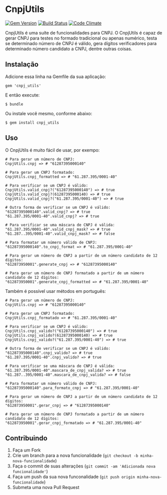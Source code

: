# CnpjUtils
[![Gem Version](https://badge.fury.io/rb/cnpj_utils.png)](http://badge.fury.io/rb/cnpj_utils)
[![Build Status](https://travis-ci.org/jacksonpires/cnpj_utils.svg?branch=master)](https://travis-ci.org/jacksonpires/cnpj_utils)
[![Code Climate](https://codeclimate.com/github/jacksonpires/cnpj_utils.png)](https://codeclimate.com/github/jacksonpires/cnpj_utils)

CnpjUtils é uma suíte de funcionalidades para CNPJ.
O CnpjUtils é capaz de gerar CNPJ para testes no formado tradicional ou apenas numérico, testa se determinado número de CNPJ é válido, gera dígitos verificadores para determinado número candidato a CNPJ, dentre outras coisas.

## Instalação

Adicione essa linha na Gemfile da sua aplicação:

    gem 'cnpj_utils'

E então execute:

    $ bundle

Ou instale você mesmo, conforme abaixo:

    $ gem install cnpj_utils

## Uso

O CnpjUtils é muito fácil de usar, por exempo:

    # Para gerar um número de CNPJ:
    CnpjUtils.cnpj => # "61287395000140"

    # Para gerar um CNPJ formatado:
    CnpjUtils.cnpj_formatted => # "61.287.395/0001-40"

    # Para verificar se um CNPJ é válido:
    CnpjUtils.valid_cnpj?("61287395000140") => # true
    CnpjUtils.valid_cnpj?(61287395000140) => # true
    CnpjUtils.valid_cnpj?("61.287.395/0001-40") => # true

    # Outra forma de verificar se um CNPJ é válido:
    "61287395000140".valid_cnpj? => # true
    "61.287.395/0001-40".valid_cnpj? => # true

    # Para verificar se uma máscara de CNPJ é válida:
    "61.287.395/0001-40".valid_cnpj_mask? => # true
    "61.287..395/0001-40".valid_cnpj_mask? => # false

    # Para formatar um número válido de CNPJ:
    "61287395000140".to_cnpj_format => # "61.287.395/0001-40"

    # Para gerar um número de CNPJ a partir de um número candidato de 12 dígitos:
    "612873950001".generate_cnpj => # "61287395000140"

    # Para gerar um número de CNPJ formatado a partir de um número candidato de 12 dígitos:
    "612873950001".generate_cnpj_formatted => # "61.287.395/0001-40"

Também é possível usar métodos em português:

    # Para gerar um número de CNPJ:
    CnpjUtils.cnpj => # "61287395000140"

    # Para gerar um CNPJ formatado:
    CnpjUtils.cnpj_formatado => # "61.287.395/0001-40"

    # Para verificar se um CNPJ é válido:
    CnpjUtils.cnpj_valido?("61287395000140") => # true
    CnpjUtils.cnpj_valido?(61287395000140) => # true
    CnpjUtils.cnpj_valido?("61.287.395/0001-40") => # true

    # Outra forma de verificar se um CNPJ é válido:
    "61287395000140".cnpj_valido? => # true
    "61.287.395/0001-40".cnpj_valido? => # true

    # Para verificar se uma máscara de CNPJ é válida:
    "61.287.395/0001-40".mascara_de_cnpj_valida? => # true
    "61.287..395/0001-40".mascara_de_cnpj_valida? => # false

    # Para formatar um número válido de CNPJ:
    "61287395000140".para_formato_cnpj => # "61.287.395/0001-40"

    # Para gerar um número de CNPJ a partir de um número candidato de 12 dígitos:
    "612873950001".gerar_cnpj => # "61287395000140"

    # Para gerar um número de CNPJ formatado a partir de um número candidato de 12 dígitos:
    "612873950001".gerar_cnpj_formatado => # "61.287.395/0001-40"

## Contribuindo

1. Faça um Fork
2. Crie um branch para a nova funcionalidade (`git checkout -b minha-nova-funcionalidade`)
3. Faça o commit de suas alterações  (`git commit -am 'Adicionada nova funcionalidade'`)
4. Faça um push da sua nova funconalidade (`git push origin minha-nova-funcionalidade`)
5. Submeta uma nova Pull Request
